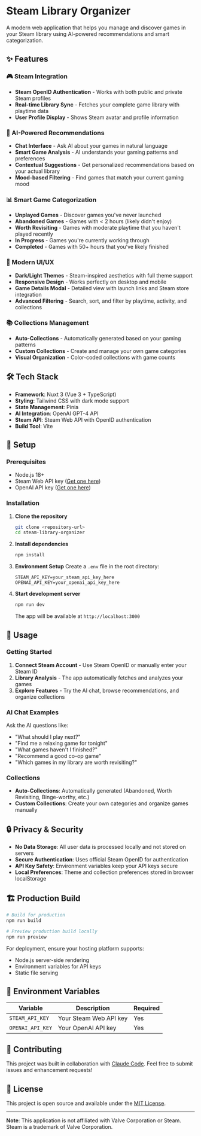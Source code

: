 # Steam Library Organizer

A modern web application that helps you manage and discover games in your Steam library using AI-powered recommendations and smart categorization.

## ✨ Features

### 🎮 Steam Integration
- **Steam OpenID Authentication** - Works with both public and private Steam profiles
- **Real-time Library Sync** - Fetches your complete game library with playtime data
- **User Profile Display** - Shows Steam avatar and profile information

### 🤖 AI-Powered Recommendations
- **Chat Interface** - Ask AI about your games in natural language
- **Smart Game Analysis** - AI understands your gaming patterns and preferences
- **Contextual Suggestions** - Get personalized recommendations based on your actual library
- **Mood-based Filtering** - Find games that match your current gaming mood

### 📊 Smart Game Categorization
- **Unplayed Games** - Discover games you've never launched
- **Abandoned Games** - Games with < 2 hours (likely didn't enjoy)
- **Worth Revisiting** - Games with moderate playtime that you haven't played recently
- **In Progress** - Games you're currently working through
- **Completed** - Games with 50+ hours that you've likely finished

### 🎨 Modern UI/UX
- **Dark/Light Themes** - Steam-inspired aesthetics with full theme support
- **Responsive Design** - Works perfectly on desktop and mobile
- **Game Details Modal** - Detailed view with launch links and Steam store integration
- **Advanced Filtering** - Search, sort, and filter by playtime, activity, and collections

### 📚 Collections Management
- **Auto-Collections** - Automatically generated based on your gaming patterns
- **Custom Collections** - Create and manage your own game categories
- **Visual Organization** - Color-coded collections with game counts

## 🛠 Tech Stack

- **Framework**: Nuxt 3 (Vue 3 + TypeScript)
- **Styling**: Tailwind CSS with dark mode support
- **State Management**: Pinia
- **AI Integration**: OpenAI GPT-4 API
- **Steam API**: Steam Web API with OpenID authentication
- **Build Tool**: Vite

## 🚀 Setup

### Prerequisites
- Node.js 18+ 
- Steam Web API key ([Get one here](https://steamcommunity.com/dev/apikey))
- OpenAI API key ([Get one here](https://platform.openai.com/api-keys))

### Installation

1. **Clone the repository**
   ```bash
   git clone <repository-url>
   cd steam-library-organizer
   ```

2. **Install dependencies**
   ```bash
   npm install
   ```

3. **Environment Setup**
   Create a `.env` file in the root directory:
   ```env
   STEAM_API_KEY=your_steam_api_key_here
   OPENAI_API_KEY=your_openai_api_key_here
   ```

4. **Start development server**
   ```bash
   npm run dev
   ```

   The app will be available at `http://localhost:3000`

## 📖 Usage

### Getting Started
1. **Connect Steam Account** - Use Steam OpenID or manually enter your Steam ID
2. **Library Analysis** - The app automatically fetches and analyzes your games
3. **Explore Features** - Try the AI chat, browse recommendations, and organize collections

### AI Chat Examples
Ask the AI questions like:
- "What should I play next?"
- "Find me a relaxing game for tonight"
- "What games haven't I finished?"
- "Recommend a good co-op game"
- "Which games in my library are worth revisiting?"

### Collections
- **Auto-Collections**: Automatically generated (Abandoned, Worth Revisiting, Binge-worthy, etc.)
- **Custom Collections**: Create your own categories and organize games manually

## 🔒 Privacy & Security

- **No Data Storage**: All user data is processed locally and not stored on servers
- **Secure Authentication**: Uses official Steam OpenID for authentication
- **API Key Safety**: Environment variables keep your API keys secure
- **Local Preferences**: Theme and collection preferences stored in browser localStorage

## 🏗 Production Build

```bash
# Build for production
npm run build

# Preview production build locally
npm run preview
```

For deployment, ensure your hosting platform supports:
- Node.js server-side rendering
- Environment variables for API keys
- Static file serving

## 📝 Environment Variables

| Variable | Description | Required |
|----------|-------------|----------|
| `STEAM_API_KEY` | Your Steam Web API key | Yes |
| `OPENAI_API_KEY` | Your OpenAI API key | Yes |

## 🤝 Contributing

This project was built in collaboration with [Claude Code](https://claude.ai/code). Feel free to submit issues and enhancement requests!

## 📄 License

This project is open source and available under the [MIT License](LICENSE).

---

**Note**: This application is not affiliated with Valve Corporation or Steam. Steam is a trademark of Valve Corporation.